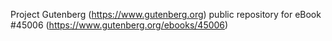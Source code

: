 Project Gutenberg (https://www.gutenberg.org) public repository for eBook #45006 (https://www.gutenberg.org/ebooks/45006)
